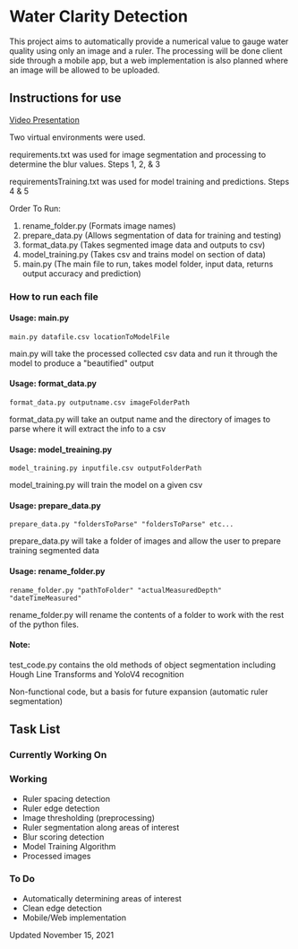 # Water Clarity Detection
This project aims to automatically provide a numerical value to gauge water quality using only an image and a ruler. The processing will be done client side through a mobile app, but a web implementation is also planned where an image will be allowed to be uploaded.  
## Instructions for use

[Video Presentation](https://www.youtube.com/watch?v=RePFx4T6Fw0&t=8s)

Two virtual environments were used.

requirements.txt was used for image segmentation and processing to determine the blur values. Steps 1, 2, & 3

requirementsTraining.txt was used for model training and predictions. Steps 4 & 5

Order To Run:
1. rename_folder.py  (Formats image names)
2. prepare_data.py   (Allows segmentation of data for training and testing)
3. format_data.py    (Takes segmented image data and outputs to csv)
4. model_training.py (Takes csv and trains model on section of data)
5. main.py           (The main file to run, takes model folder, input data, returns output accuracy and prediction)



### How to run each file
#### Usage: main.py

`main.py datafile.csv locationToModelFile`

main.py will take the processed collected csv data and run it through the model to produce a "beautified" output

#### Usage: format_data.py

`format_data.py outputname.csv imageFolderPath`

format_data.py will take an output name and the directory of images to parse where it will extract the info to a csv

#### Usage: model_treaining.py

`model_training.py inputfile.csv outputFolderPath`

model_training.py will train the model on a given csv

#### Usage: prepare_data.py

`prepare_data.py "foldersToParse" "foldersToParse" etc...`

prepare_data.py will take a folder of images and allow the user to prepare training segmented data

#### Usage: rename_folder.py

`rename_folder.py "pathToFolder" "actualMeasuredDepth" "dateTimeMeasured"`

rename_folder.py will rename the contents of a folder to work with the rest of the python files.

#### Note:

test_code.py contains the old methods of object segmentation including Hough Line Transforms and YoloV4 recognition

Non-functional code, but a basis for future expansion (automatic ruler segmentation)

## Task List
### Currently Working On
### Working
- Ruler spacing detection
- Ruler edge detection
- Image thresholding (preprocessing)
- Ruler segmentation along areas of interest
- Blur scoring detection
- Model Training Algorithm
- Processed images
### To Do
- Automatically determining areas of interest
- Clean edge detection
- Mobile/Web implementation

Updated November 15, 2021
